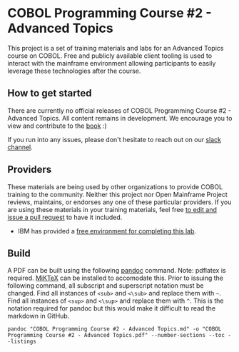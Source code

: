 # COBOL Programming Course #2 - Advanced Topics

This project is a set of training materials and labs for an Advanced Topics course on COBOL. Free and publicly available client tooling is used to interact with the mainframe environment allowing participants to easily leverage these technologies after the course.

## How to get started

There are currently no official releases of COBOL Programming Course #2 - Advanced Topics. All content remains in development. We encourage you to view and contribute to the [book](COBOL%20Programming%20Course%20%232%20-%20Advanced%20Topics.md) :)

If you run into any issues, please don't hesitate to reach out on our [slack channel](https://openmainframeproject.slack.com/archives/C011NE32Z1T).

## Providers

These materials are being used by other organizations to provide COBOL training to the community. Neither this project nor Open Mainframe Project reviews, maintains, or endorses any one of these particular providers. If you are using these materials in your training materials, feel free [to edit and issue a pull request](https://github.com/openmainframeproject/cobol-programming-course/edit/governance-docs/README.md) to have it included.

- IBM has provided a [free environment for completing this lab](http://ibm.biz/cobollabs).

## Build

A PDF can be built using the following [pandoc](https://pandoc.org/) command. Note: pdflatex is required. [MiKTeX](https://miktex.org/) can be installed to accomodate this. Prior to issuing the following command, all subscript and superscript notation must be changed. Find all instances of `<sub>` and `<\sub>` and replace them with `~`. Find all instances of `<sup>` and `<\sup>` and replace them with `^`. This is the notation required for pandoc but this would make it difficult to read the markdown in GitHub.

```
pandoc "COBOL Programming Course #2 - Advanced Topics.md" -o "COBOL Programming Course #2 - Advanced Topics.pdf" --number-sections --toc --listings
```